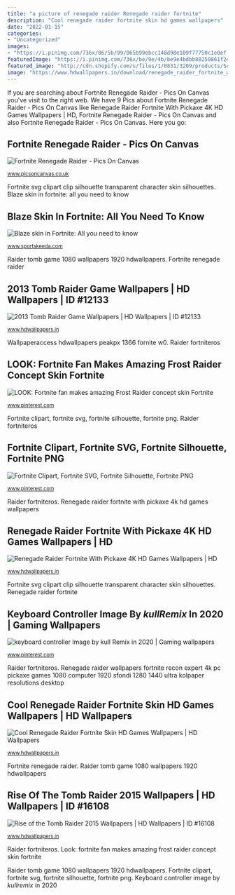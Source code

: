 ```yaml
---
title: "a picture of renegade raider Renegade raider fortnite"
description: "Cool renegade raider fortnite skin hd games wallpapers"
date: "2022-01-15"
categories:
- "Uncategorized"
images:
- "https://i.pinimg.com/736x/06/5b/99/065b99ebcc148d98e109f77750c1e0ef.jpg"
featuredImage: "https://i.pinimg.com/736x/be/9e/4b/be9e4bdbb88250861f2d38a4489efbd3.jpg"
featured_image: "http://cdn.shopify.com/s/files/1/0831/3209/products/Screen_Shot_2018-11-13_at_08.36.37_grande.jpg?v=1542233494"
image: "https://www.hdwallpapers.in/download/renegade_raider_fortnite_with_pickaxe_4k_hd_games-1920x1080.jpg"
---
```


If you are searching about Fortnite Renegade Raider - Pics On Canvas you've visit to the right web. We have 9 Pics about Fortnite Renegade Raider - Pics On Canvas like Renegade Raider Fortnite With Pickaxe 4K HD Games Wallpapers | HD, Fortnite Renegade Raider - Pics On Canvas and also Fortnite Renegade Raider - Pics On Canvas. Here you go:

## Fortnite Renegade Raider - Pics On Canvas

![Fortnite Renegade Raider - Pics On Canvas](http://cdn.shopify.com/s/files/1/0831/3209/products/Screen_Shot_2018-11-13_at_08.36.37_grande.jpg?v=1542233494 "Cool renegade raider fortnite skin hd games wallpapers")

<small>www.picsoncanvas.co.uk</small>

Fortnite svg clipart clip silhouette transparent character skin silhouettes. Blaze skin in fortnite: all you need to know

## Blaze Skin In Fortnite: All You Need To Know

![Blaze skin in Fortnite: All you need to know](https://staticg.sportskeeda.com/editor/2020/06/e39d1-15933519945356-800.jpg "Raider fortniteros")

<small>www.sportskeeda.com</small>

Raider tomb game 1080 wallpapers 1920 hdwallpapers. Fortnite renegade raider

## 2013 Tomb Raider Game Wallpapers | HD Wallpapers | ID #12133

![2013 Tomb Raider Game Wallpapers | HD Wallpapers | ID #12133](http://www.hdwallpapers.in/download/2013_tomb_raider_game-1920x1080.jpg "Raider fortniteros")

<small>www.hdwallpapers.in</small>

Wallpaperaccess hdwallpapers peakpx 1366 fornite w0. Raider fortniteros

## LOOK: Fortnite Fan Makes Amazing Frost Raider Concept Skin Fortnite

![LOOK: Fortnite fan makes amazing Frost Raider concept skin Fortnite](https://i.pinimg.com/736x/be/9e/4b/be9e4bdbb88250861f2d38a4489efbd3.jpg "Fortnite clipart, fortnite svg, fortnite silhouette, fortnite png")

<small>www.pinterest.com</small>

Fortnite clipart, fortnite svg, fortnite silhouette, fortnite png. Raider fortniteros

## Fortnite Clipart, Fortnite SVG, Fortnite Silhouette, Fortnite PNG

![Fortnite Clipart, Fortnite SVG, Fortnite Silhouette, Fortnite PNG](https://i.pinimg.com/736x/06/5b/99/065b99ebcc148d98e109f77750c1e0ef.jpg "Fortnite clipart, fortnite svg, fortnite silhouette, fortnite png")

<small>www.pinterest.com</small>

Raider fortniteros. Renegade raider fortnite with pickaxe 4k hd games wallpapers

## Renegade Raider Fortnite With Pickaxe 4K HD Games Wallpapers | HD

![Renegade Raider Fortnite With Pickaxe 4K HD Games Wallpapers | HD](https://www.hdwallpapers.in/download/renegade_raider_fortnite_with_pickaxe_4k_hd_games-1920x1080.jpg "Renegade raider wallpapers fortnite recon expert 4k pc pickaxe games 1080 computer 1920 sfondi 1280 1440 ultra kolpaper resolutions desktop")

<small>www.hdwallpapers.in</small>

Fortnite svg clipart clip silhouette transparent character skin silhouettes. Renegade raider fortnite

## Keyboard Controller Image By $kull Remix$ In 2020 | Gaming Wallpapers

![keyboard controller Image by $kull Remix$ in 2020 | Gaming wallpapers](https://i.pinimg.com/736x/28/b6/8d/28b68da355d33b05329216f48db2b48f.jpg "Raider fortniteros")

<small>www.pinterest.com</small>

Raider fortniteros. Renegade raider wallpapers fortnite recon expert 4k pc pickaxe games 1080 computer 1920 sfondi 1280 1440 ultra kolpaper resolutions desktop

## Cool Renegade Raider Fortnite Skin HD Games Wallpapers | HD Wallpapers

![Cool Renegade Raider Fortnite Skin HD Games Wallpapers | HD Wallpapers](https://www.hdwallpapers.in/download/cool_renegade_raider_fortnite_skin_hd_games-1920x1080.jpg "Keyboard controller image by $kull remix$ in 2020")

<small>www.hdwallpapers.in</small>

Fortnite renegade raider. Raider tomb game 1080 wallpapers 1920 hdwallpapers

## Rise Of The Tomb Raider 2015 Wallpapers | HD Wallpapers | ID #16108

![Rise of the Tomb Raider 2015 Wallpapers | HD Wallpapers | ID #16108](http://www.hdwallpapers.in/download/rise_of_the_tomb_raider_2015-1920x1080.jpg "Perfiles picsart disfraces gamers")

<small>www.hdwallpapers.in</small>

Raider fortniteros. Look: fortnite fan makes amazing frost raider concept skin fortnite

Raider tomb game 1080 wallpapers 1920 hdwallpapers. Fortnite clipart, fortnite svg, fortnite silhouette, fortnite png. Keyboard controller image by $kull remix$ in 2020
